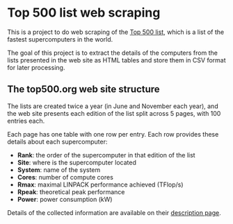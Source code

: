 # Top 500 list web scraping

This is a project to do web scraping of the
[Top 500 list](https://www.top500.org/), which is a list of the fastest
supercomputers in the world.

The goal of this project is to extract the details of the computers from the
lists presented in the web site as HTML tables and store them in CSV format for
later processing.

## The top500.org web site structure

The lists are created twice a year (in June and November each year), and the web
site presents each edition of the list split across 5 pages, with 100 entries
each.

Each page has one table with one row per entry. Each row provides these details
about each supercomputer:

- **Rank**: the order of the supercomputer in that edition of the list
- **Site**: where is the supercomputer located
- **System**: name of the system
- **Cores**: number of compute cores
- **Rmax**: maximal LINPACK performance achieved (TFlop/s)
- **Rpeak**: theoretical peak performance
- **Power**: power consumption (kW)

Details of the collected information are available on their
[description page](https://www.top500.org/project/top500_description/).
